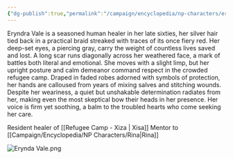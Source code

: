 ```yaml
---
{"dg-publish":true,"permalink":"/campaign/encyclopedia/np-characters/erynda-vale/"}
---
```


Eryndra Vale is a seasoned human healer in her late sixties, her silver hair tied back in a practical braid streaked with traces of its once fiery red. Her deep-set eyes, a piercing gray, carry the weight of countless lives saved and lost. A long scar runs diagonally across her weathered face, a mark of battles both literal and emotional. She moves with a slight limp, but her upright posture and calm demeanor command respect in the crowded refugee camp. Draped in faded robes adorned with symbols of protection, her hands are calloused from years of mixing salves and stitching wounds. Despite her weariness, a quiet but unshakable determination radiates from her, making even the most skeptical bow their heads in her presence. Her voice is firm yet soothing, a balm to the troubled hearts who come seeking her care. 

Resident healer of [[Refugee Camp - Xiza \| Xisa]]
Mentor to [[Campaign/Encyclopedia/NP Characters/Rina\|Rina]]

![Erynda Vale.png](/img/user/Config/DATA/Image%20Storage/Erynda%20Vale.png)